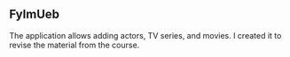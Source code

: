 ## FylmUeb

The application allows adding actors, TV series, and movies.
I created it to revise the material from the course.
